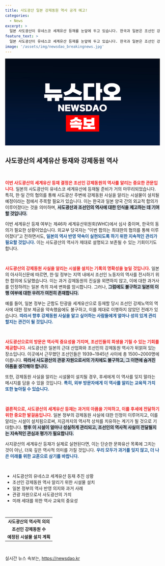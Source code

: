 ```yaml
---
title: 사도광산 일본 강제동원 역사 공개 예고!
categories:
  - News
excerpt: >
  일본 사도광산이 유네스코 세계유산 등재를 눈앞에 두고 있습니다. 한국과 일본은 조선인 강제동원 사실을 알리는 시설 설치에 합의하며 역사적 진실을 드러내기로 했습니다. 이로 인해 사도광산의 국제적 지위와 역사적 가치가 어떻게 변할지 궁금합니다!
feature_text: >
  일본 사도광산이 유네스코 세계유산 등재를 눈앞에 두고 있습니다. 한국과 일본은 조선인 강제동원 사실을 알리는 시설 설치에 합의하며 역사적 진실을 드러내기로 했습니다. 이로 인해 사도광산의 국제적 지위와 역사적 가치가 어떻게 변할지 궁금합니다!
image: '/assets/img/newsdao_breakingnews.jpg'
---
```


<p><img src="/assets/img/newsdao_breakingnews.jpg" alt="flaretime 속보" /></p>

<h2 data-ke-size="size26">사도광산의 세계유산 등재와 강제동원 역사</h2>

<p data-ke-size="size16">&nbsp;</p>

<p><b><span style="color: #ee2323;">이번 사도광산의 세계유산 등재 결정은 조선인 강제동원의 역사를 알리는 중요한 관문입니다.</span></b> 일본의 사도광산이 유네스코 세계유산에 등재될 준비가 거의 마무리되었습니다. 특히, 한·일 간의 협의를 통해 사도광산 주변에 강제동원 사실을 알리는 시설물이 설치될 예정이라는 점에서 주목할 필요가 있습니다. 이는 한국과 일본 양국 간의 외교적 합의가 이루어졌다는 것을 의미하며, <b><span style="background-color: #21538527;">사도광산과 조선인의 역사에 대한 인식을 제고하는 데 기여할 것입니다.</span></b> </p>

<p>이번 세계유산 등재 여부는 제46차 세계유산위원회(WHC)에서 심사 중이며, 한국의 동의가 필요한 상황이었습니다. 외교부 당국자는 “이번 합의는 최대한의 협의를 통해 이루어졌다”고 전하면서도, <b><span style="color: #1a5490;">일본의 역사 반영 약속이 실현되도록 하기 위한 지속적인 관리가 필요할 것입니다.</span></b> 이는 사도광산의 역사가 제대로 설명되고 보존될 수 있는 기회이기도 합니다.</p>

<p data-ke-size="size16">&nbsp;</p>

<p><b><span style="color: #ee2323;">사도광산의 강제동원 사실을 알리는 시설물 설치는 기록의 명확성을 높일 것입니다.</span></b> 일본의 아사히신문에 따르면, 한·일 정부는 지역 내에서 조선인 노동자의 역사를 전시하기 위한 합의에 도달했습니다. 이는 과거 강제동원의 진실을 외면하지 않고, 이에 대한 과거사를 인정하려는 일본 측의 자세 변화를 암시합니다. 그러나, <b><span style="background-color: #21538527;">그럼에도 불구하고 일본의 이행 여부에 대한 우려가 여전히 존재합니다.</span></b></p>

<p>예를 들어, 일본 정부는 군함도 탄광을 세계유산으로 등재할 당시 조선인 강제노역의 역사에 대한 정보 제공을 약속했음에도 불구하고, 이를 제대로 이행하지 않았던 전례가 있습니다. <b><span style="color: #1a5490;">따라서 향후 강제동원 사실을 알고 싶어하는 사람들에게 얼마나 성의 있게 관리할지는 관건이 될 것입니다.</span></b></p>

<p data-ke-size="size16">&nbsp;</p>

<p><b><span style="color: #ee2323;">사도광산으로의 방문은 역사적 중요성을 가지며, 조선인들의 희생을 기릴 수 있는 기회를 제공합니다.</span></b> 사도광산은 일본의 근대 산업화와 조선인의 강제동원 역사가 뒤얽혀 있는 장소입니다. 이곳에서 근무했던 조선인들은 1939~1945년 사이에 총 1500~2000명에 이릅니다. <b><span style="background-color: #21538527;">따라서 사도광산의 관광 자원으로서의 가치에도 불구하고, 그 이면에 숨겨진 아픔을 생각해야 합니다.</span></b></p>

<p>또한, 강제동원 사실을 알리는 시설물이 설치될 경우, 후세에게 이 역사를 잊지 말라는 메시지를 담을 수 있을 것입니다. <b><span style="color: #1a5490;">특히, 외부 방문자에게 이 역사를 알리는 교육적 가치 또한 높아질 수 있습니다.</span></b> </p>

<p data-ke-size="size16">&nbsp;</p>

<p><b><span style="color: #ee2323;">결론적으로, 사도광산의 세계유산 등재는 과거의 아픔을 기억하고, 이를 후세에 전달하기 위한 중요한 발걸음입니다.</span></b> 일본 정부의 강제동원 사실에 대한 인정이 이루어지고, 이를 알리는 시설이 설치됨으로써, 지금까지의 역사적 상처를 치유하는 계기가 될 것으로 기대합니다. <b><span style="background-color: #21538527;">향후 이 시설이 얼마나 성실하게 관리되고, 조선인의 역사적 사실이 전달될지는 지속적인 관심과 평가가 필요합니다.</span></b> </p>

<p>사지광산의 세계유산 등재가 실제로 실현된다면, 이는 단순한 문화유산 목록에 그치는 것이 아닌, 더욱 깊은 역사적 의미를 가질 것입니다. <b><span style="color: #1a5490;">우리 모두가 과거를 잊지 않고, 더 나은 미래를 위한 교훈으로 삼기를 바랍니다.</span></b> </p>

<p data-ke-size="size16">&nbsp;</p>

<ul>
    <li>사도광산의 유네스코 세계유산 등재 추진 상황</li>
    <li>조선인 강제동원 역사 알리기 위한 시설물 설치</li>
    <li>일본 정부의 역사 반영 의지와 과거 사례</li>
    <li>관광 자원으로서 사도광산의 가치</li>
    <li>미래 세대를 위한 역사 교육의 중요성</li>
</ul>

<p data-ke-size="size16">&nbsp;</p>

<table>
    <tr>
        <td style="text-align: center; height: 17px;"><b>사도광산의 역사적 의의</b></td>
    </tr>
    <tr>
        <td style="text-align: center; height: 17px;"><b>조선인 강제동원 수</b></td>
    </tr>
    <tr>
        <td style="text-align: center; height: 17px;"><b>예정된 시설물 설치 계획</b></td>
    </tr>
</table>

<p data-ke-size="size16">&nbsp;</p>
실시간 뉴스 속보는, <a href="https://newsdao.kr" rel="dofollow">https://newsdao.kr</a>


